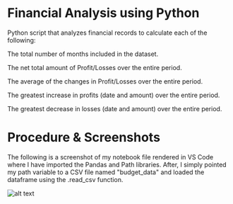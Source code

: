 Financial Analysis using Python
======

Python script that analyzes financial records to calculate each of the following:

The total number of months included in the dataset.

The net total amount of Profit/Losses over the entire period.

The average of the changes in Profit/Losses over the entire period.

The greatest increase in profits (date and amount) over the entire period.

The greatest decrease in losses (date and amount) over the entire period.

Procedure & Screenshots
======

The following is a screenshot of my notebook file rendered in VS Code where I have imported the Pandas and Path libraries. 
After, I simply pointed my path variable to a CSV file named "budget_data" and loaded the dataframe using the .read_csv function.
 
![alt text](https://github.com/Gsilvera24/Simple-Python-Analysis/blob/main/images/financial_one.png "VS CODE")
